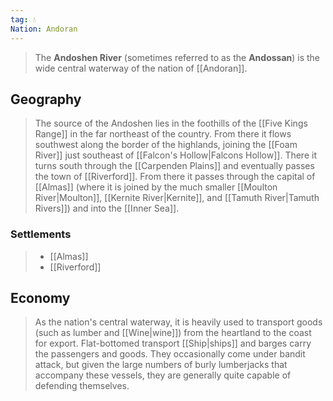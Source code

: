```yaml
---
tag: 💧
Nation: Andoran
---
```

> The **Andoshen River** (sometimes referred to as the **Andossan**) is the wide central waterway of the nation of [[Andoran]].



## Geography

> The source of the Andoshen lies in the foothills of the [[Five Kings Range]] in the far northeast of the country. From there it flows southwest along the border of the highlands, joining the [[Foam River]] just southeast of [[Falcon's Hollow|Falcons Hollow]]. There it turns south through the [[Carpenden Plains]] and eventually passes the town of [[Riverford]]. From there it passes through the capital of [[Almas]] (where it is joined by the much smaller [[Moulton River|Moulton]], [[Kernite River|Kernite]], and [[Tamuth River|Tamuth Rivers]]) and into the [[Inner Sea]].


### Settlements

> - [[Almas]]
> - [[Riverford]]

## Economy

> As the nation's central waterway, it is heavily used to transport goods (such as lumber and [[Wine|wine]]) from the heartland to the coast for export. Flat-bottomed transport [[Ship|ships]] and barges carry the passengers and goods. They occasionally come under bandit attack, but given the large numbers of burly lumberjacks that accompany these vessels, they are generally quite capable of defending themselves.









